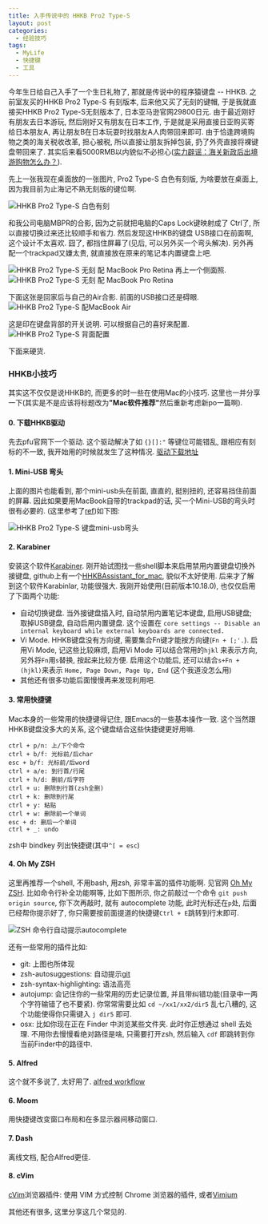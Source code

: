 ```yaml
---
title: 入手传说中的 HHKB Pro2 Type-S 
layout: post
categories: 
  - 经验技巧
tags: 
  - MyLife
  - 快捷键
  - 工具
---
```


今年生日给自己入手了一个生日礼物了, 那就是传说中的程序猿键盘 -- HHKB. 
之前室友买的HHKB Pro2 Type-S 有刻版本, 后来他又买了无刻的键帽, 于是我就直接买HHKB Pro2 Type-S无刻版本了, 日本亚马逊官网29800日元. 由于最近刚好有朋友去日本游玩, 然后刚好又有朋友在日本工作, 于是就是采用直接日亚购买寄给日本朋友A, 再让朋友B在日本玩耍时找朋友A人肉带回来即可. 由于恰逢跨境购物之类的海关税收改革, 担心被税, 所以直接让朋友拆掉包装, 扔了外壳直接将裸键盘带回来了. 其实后来看5000RMB以内貌似不必担心([实力辟谣：海关新政后出境游购物怎么办？](http://zhuanlan.zhihu.com/p/20738384)).

先上一张我现在桌面放的一张图片, Pro2 Type-S 白色有刻版, 为啥要放在桌面上, 因为我目前为止海记不熟无刻版的键位啊.

![HHKB Pro2 Type-S 白色有刻](https://www.tanglei.name/resources/buy-in-hhkb-pro2-type-s/hhkb-pro2-type-s-with-print.png)

和我公司电脑MBPR的合影, 因为之前就把电脑的Caps Lock键映射成了 Ctrl了, 所以直接切换过来还比较顺手和省力. 然后发现这HHKB的键盘 USB接口在前面啊, 这个设计不太喜欢. 囧了, 都挡住屏幕了(见后, 可以另外买一个弯头解决). 另外再配一个trackpad又嫌太贵, 就直接放在原来的笔记本内置键盘上吧. 

![HHKB Pro2 Type-S 无刻 配 MacBook Pro Retina](https://www.tanglei.name/resources/buy-in-hhkb-pro2-type-s/hhkb-pro2-type-s-on-mbpr.jpg)
再上一个侧面照. 
![HHKB Pro2 Type-S 无刻 配 MacBook Pro Retina](https://www.tanglei.name/resources/buy-in-hhkb-pro2-type-s/hhkb-pro2-type-s-on-mbpr-right.jpg)


下面这张是回家后与自己的Air合影. 前面的USB接口还是碍眼. 
![HHKB Pro2 Type-S 配MacBook Air](https://www.tanglei.name/resources/buy-in-hhkb-pro2-type-s/hhkb-pro2-type-s-on-mba.jpg)

这是印在键盘背部的开关说明. 可以根据自己的喜好来配置. 
![HHKB Pro2 Type-S 背面配置](https://www.tanglei.name/resources/buy-in-hhkb-pro2-type-s/hhkb-pro2-type-s-back.jpg)

下面来硬货. 

### HHKB小技巧

其实这不仅仅是说HHKB的, 而更多的时一些在使用Mac的小技巧. 这里也一并分享一下(其实是不是应该将标题改为<b>"Mac软件推荐"</b>然后重新考虑新po一篇啊). 

#### 0. 下载HHKB驱动

先去pfu官网下一个驱动. 这个驱动解决了如 `{}[]:"` 等键位可能错乱, 跟相应有刻标的不一致, 我开始用的时候就发生了这种情况. [驱动下载地址](http://www.pfu.co.jp/hhkeyboard/macdownload.html)

#### 1. Mini-USB 弯头

上面的图片也能看到, 那个mini-usb头在前面, 直直的, 挺别扭的, 还容易挡住前面的屏幕. 因此如果要用MacBook自带的trackpad的话, 买一个Mini-USB的弯头时很有必要的. (这里参考了[ref](http://synckey.github.io/posts/2016/02/26/hhkb-settings-and-shortcut-keys.html#comment-2634817881))如下图:

![HHKB Pro2 Type-S 键盘mini-usb弯头](https://www.tanglei.name/resources/buy-in-hhkb-pro2-type-s/hhkb-pro2-mini-usb-connector.jpg)

#### 2. Karabiner

安装这个软件[Karabiner](https://pqrs.org/osx/karabiner/). 刚开始试图找一些shell脚本来启用禁用内置键盘切换外接键盘, github上有一个[HHKBAssistant_for_mac](https://github.com/tl3shi/HHKBAssistant_for_mac.git), 貌似不太好使用. 后来才了解到这个软件Karabinlar, 功能很强大. 我刚开始使用(目前版本10.18.0), 也仅仅启用了下面两个功能:

- 自动切换键盘. 当外接键盘插入时, 自动禁用内置笔记本键盘, 启用USB键盘; 取掉USB键盘, 自动启用内置键盘. 这个设置在 ``core settings -- Disable an internal keyboard while external keyboards are connected.``
- Vi Mode. HHKB键盘没有方向键, 需要集合Fn键才能按方向键(`Fn + [;'.`). 启用Vi Mode, 记这些比较麻烦, 启用Vi Mode 可以结合常用的`hjkl` 来表示方向, 另外将`Fn`用`s`替换, 按起来比较方便.  启用这个功能后, 还可以结合`s+Fn + (hjkl)`来表示 `Home, Page Down, Page Up, End` (这个我道没怎么用)
- 其他还有很多功能后面慢慢再来发现利用吧. 

#### 3. 常用快捷键 

Mac本身的一些常用的快捷键得记住, 跟Emacs的一些基本操作一致. 这个当然跟HHKB键盘没多大的关系, 这个键盘结合这些快捷键更好用嘛. 

    ctrl + p/n: 上/下个命令
    ctrl + b/f: 光标前/后char
    esc + b/f: 光标前/后word
    ctrl + a/e: 到行首/行尾
    ctrl + h/d: 删前/后字符
    ctrl + u: 删除到行首(zsh全删)
    ctrl + k: 删除到行尾
    ctrl + y: 粘贴
    ctrl + w: 删除前一个单词
    esc + d: 删后一个单词
    ctrl + _: undo

zsh中 bindkey 列出快捷键(其中`^[ = esc`)

#### 4. Oh My ZSH 

这里再推荐一个shell, 不用bash, 用zsh, 非常丰富的插件功能啊. 见官网 [Oh My ZSH](http://ohmyz.sh/). 比如命令行补全功能啊等, 比如下图所示, 你之前敲过一个命令 `git push origin source`, 你下次再敲时, 就有 autocomplete 功能, 此时光标还在`p`处, 后面已经帮你提示好了, 你只需要按前面提道的快捷键`Ctrl + E`跳转到行末即可. 

![ZSH 命令行自动提示autocomplete](https://www.tanglei.name/resources/buy-in-hhkb-pro2-type-s/zsh-shell-tip.png)

还有一些常用的插件比如:


  - git: 上图也所体现
  - zsh-autosuggestions: 自动提示[git](https://github.com/zsh-users/zsh-autosuggestions)
  - zsh-syntax-highlighting: 语法高亮
  - autojump: 会记住你的一些常用的历史记录位置, 并且带纠错功能(目录中一两个字符输错了也不要紧). 你常常需要比如 `cd ~/xx1/xx2/dir5` 乱七八糟的, 这个功能使得你只需键入 `j dir5` 即可.
  - osx: 比如你现在正在 Finder 中浏览某些文件夹. 此时你正想通过 shell 去处理. 不用你去慢慢看绝对路径是啥, 只需要打开zsh, 然后输入 `cdf` 即跳转到你当前Finder中的路径中.

#### 5. Alfred   

这个就不多说了, 太好用了. [alfred workflow](http://alfredworkflow.com/)

#### 6. Moom

用快捷键改变窗口布局和在多显示器间移动窗口.

#### 7. Dash

离线文档, 配合Alfred更佳.

#### 8. cVim

[cVim](https://chrome.google.com/webstore/detail/cvim/ihlenndgcmojhcghmfjfneahoeklbjjh)浏览器插件: 使用 VIM 方式控制 Chrome 浏览器的插件, 
或者[Vimium](https://chrome.google.com/webstore/detail/dbepggeogbaibhgnhhndojpepiihcmeb)


其他还有很多, 这里分享这几个常见的. 
